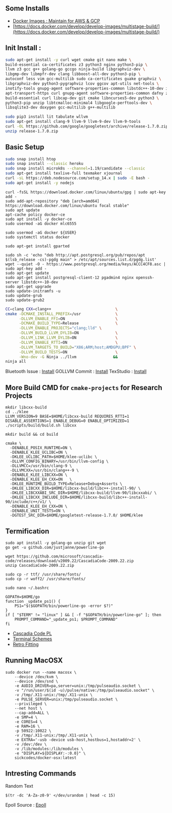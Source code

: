## Some Installs

- [Docker Images : Maintain for AWS & GCP](https://hub.docker.com/u/prodrelworks)
- [https://docs.docker.com/develop/develop-images/multistage-build/](https://docs.docker.com/develop/develop-images/multistage-build/)

## Init Install :

```bash
sudo apt-get install -y curl wget cmake git nano make \
build-essential ca-certificates z3 python3 nginx python3-pip \
llvm z3 gcc g++ golang-go gccgo ninja-build libgraphviz-dev \
libgmp-dev libmpfr-dev clang libboost-all-dev python3-pip \
autoconf less vim gcc-multilib sudo ca-certificates guake graphviz \
libgraphviz-dev python3-pygraphviz lcov ggcov apt-utils net-tools \
inotify-tools gnupg-agent software-properties-common libstdc++-10-dev inotify-tools \
apt-transport-https curl gnupg-agent software-properties-common dafny z3 \
build-essential curl libcap-dev git cmake libncurses5-dev python3 \
python3-pip unzip libtcmalloc-minimal4 libgoogle-perftools-dev \
libsqlite3-dev doxygen gcc-multilib g++-multilib

sudo pip3 install lit tabulate wllvm
sudo apt-get install clang-9 llvm-9 llvm-9-dev llvm-9-tools
curl -OL https://github.com/google/googletest/archive/release-1.7.0.zip
unzip release-1.7.0.zip
```
## Basic Setup

```bash
sudo snap install htop
sudo snap install --classic heroku
sudo snap install microk8s --channel=1.19/candidate --classic
sudo apt-get install texlive-full texmaker xjournal
curl -sL https://deb.nodesource.com/setup_14.x | sudo -E bash -
sudo apt-get install -y nodejs
```

```
curl -fsSL https://download.docker.com/linux/ubuntu/gpg | sudo apt-key add -
sudo add-apt-repository "deb [arch=amd64] https://download.docker.com/linux/ubuntu focal stable"
sudo apt update
apt-cache policy docker-ce
sudo apt install -y docker-ce
sudo usermod -aG docker mlc6555

sudo usermod -aG docker ${USER}
sudo systemctl status docker
```

```
sudo apt-get install gparted

sudo sh -c 'echo "deb http://apt.postgresql.org/pub/repos/apt $(lsb_release -cs)-pgdg main" > /etc/apt/sources.list.d/pgdg.list'
wget --quiet -O - https://www.postgresql.org/media/keys/ACCC4CF8.asc | sudo apt-key add -
sudo apt-get update
sudo apt-get install postgresql-client-12 pgadmin4 nginx openssh-server libstdc++-10-dev
sudo apt-get upgrade
sudo update-initramfs -u
sudo update-grub
sudo update-grub2
```

```bash
CC=clang CXX=clang++                            \
cmake -DCMAKE_INSTALL_PREFIX=/usr               \
      -DLLVM_ENABLE_FFI=ON                      \
      -DCMAKE_BUILD_TYPE=Release                \
      -DLLVM_ENABLE_PROJECTS="clang;lld" \
      -DLLVM_BUILD_LLVM_DYLIB=ON                \
      -DLLVM_LINK_LLVM_DYLIB=ON                 \
      -DLLVM_ENABLE_RTTI=ON                     \
      -DLLVM_TARGETS_TO_BUILD="X86;ARM;host;AMDGPU;BPF" \
      -DLLVM_BUILD_TESTS=ON                     \
      -Wno-dev -G Ninja ../llvm                &&
ninja all
```

Bluetooth Issue : [Install](https://askubuntu.com/questions/922860/pairing-apple-airpods-as-headset)
GOLLVM Commit : [Install](https://go.googlesource.com/gollvm/+/9e1280ddbe7c442191b630827c030d13de35b569)
TexStudio : [Install](https://linuxhint.com/install-texstudio-latex-editor-linux/)

## More Build CMD for `cmake-projects` for Research Projects

```
mkdir libcxx-build
cd ../klee
LLVM_VERSION=9 BASE=$HOME/libcxx-build REQUIRES_RTTI=1 DISABLE_ASSERTIONS=1 ENABLE_DEBUG=0 ENABLE_OPTIMIZED=1 ./scripts/build/build.sh libcxx

mkdir build && cd build

cmake \
  -DENABLE_POSIX_RUNTIME=ON \
  -DENABLE_KLEE_UCLIBC=ON \
  -DKLEE_UCLIBC_PATH=$HOME/klee-uclibc \
  -DLLVM_CONFIG_BINARY=/usr/bin/llvm-config \
  -DLLVMCC=/usr/bin/clang-9 \
  -DLLVMCXX=/usr/bin/clang++-9 \
  -DENABLE_KLEE_LIBCXX=ON \
  -DENABLE_KLEE_EH_CXX=ON	\
  -DKLEE_RUNTIME_BUILD_TYPE=Release+Debug+Asserts \
  -DKLEE_LIBCXX_DIR=$HOME/libcxx-build/libc++-install-90/ \
  -DKLEE_LIBCXXABI_SRC_DIR=$HOME/libcxx-build/llvm-90/libcxxabi/ \
  -DKLEE_LIBCXX_INCLUDE_DIR=$HOME/libcxx-build/libc++-install-90/include/c++/v1/ \
  -DENABLE_KLEE_EH_CXX=ON \
  -DENABLE_UNIT_TESTS=ON \
  -DGTEST_SRC_DIR=$HOME/googletest-release-1.7.0/ $HOME/klee
```

## Termification

```
sudo apt install -y golang-go unzip git wget
go get -u github.com/justjanne/powerline-go

wget https://github.com/microsoft/cascadia-code/releases/download/v2009.22/CascadiaCode-2009.22.zip
unzip CascadiaCode-2009.22.zip

sudo cp -r ttf/ /usr/share/fonts/
sudo cp -r woff2/ /usr/share/fonts/

sudo nano ~/.bashrc

GOPATH=$HOME/go
function _update_ps1() {
    PS1="$($GOPATH/bin/powerline-go -error $?)"
}
if [ "$TERM" != "linux" ] && [ -f "$GOPATH/bin/powerline-go" ]; then
    PROMPT_COMMAND="_update_ps1; $PROMPT_COMMAND"
fi
```

* [Cascadia Code PL](https://github.com/microsoft/cascadia-code/releases?WT.mc_id=-blog-scottha)
* [Terminal Schemes](https://docs.microsoft.com/en-us/windows/terminal/custom-terminal-gallery/frosted-glass-theme)
* [Retro Fitting](https://docs.microsoft.com/en-us/windows/terminal/custom-terminal-gallery/retro-command-prompt)

## Running MacOSX

```
sudo docker run --name macosx \
    --device /dev/kvm \
    --device /dev/snd \
    -e AUDIO_DRIVER=pa,server=unix:/tmp/pulseaudio.socket \
    -v "/run/user/$(id -u)/pulse/native:/tmp/pulseaudio.socket" \
    -v /tmp/.X11-unix:/tmp/.X11-unix \
    -e PULSE_SERVER=unix:/tmp/pulseaudio.socket \
    --privileged \
    --net host \
    --cap-add=ALL \
    -e SMP=4 \
    -e CORES=4 \
    -e RAM=16 \
    -p 50922:10022 \
    -v /tmp/.X11-unix:/tmp/.X11-unix \
    -e EXTRA='-usb -device usb-host,hostbus=1,hostaddr=2' \
    -v /dev:/dev \
    -v /lib/modules:/lib/modules \
    -e "DISPLAY=${DISPLAY:-:0.0}" \
    sickcodes/docker-osx:latest
```

## Intresting Commands

Random Text

```
$(tr -dc 'A-Za-z0-9' </dev/urandom | head -c 15)
```

Epoll Source : [Epoll](https://github.com/enki/libev/blob/master/ev_epoll.c)
